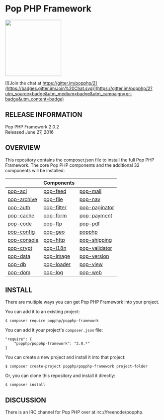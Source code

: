 Pop PHP Framework
=================

<img src="http://www.popphp.org/img/pop-php-logo.png" width="180" height="180" />

[![Join the chat at https://gitter.im/popphp/2](https://badges.gitter.im/Join%20Chat.svg)](https://gitter.im/popphp/2?utm_source=badge&utm_medium=badge&utm_campaign=pr-badge&utm_content=badge)

RELEASE INFORMATION
-------------------
Pop PHP Framework 2.0.2  
Released June 27, 2016

OVERVIEW
--------
This repository contains the composer.json file to install the full Pop PHP Framework.
The core Pop PHP components and the additional 32 components will be installed:

|                                                      | Components                                         |                                                          |
|------------------------------------------------------|----------------------------------------------------|----------------------------------------------------------|
| [pop-acl](https://github.com/popphp/pop-acl)         | [pop-feed](https://github.com/popphp/pop-feed)     | [pop-mail](https://github.com/popphp/pop-mail)           |
| [pop-archive](https://github.com/popphp/pop-archive) | [pop-file](https://github.com/popphp/pop-file)     | [pop-nav](https://github.com/popphp/pop-nav)             |
| [pop-auth](https://github.com/popphp/pop-auth)       | [pop-filter](https://github.com/popphp/pop-filter) | [pop-paginator](https://github.com/popphp/pop-paginator) |
| [pop-cache](https://github.com/popphp/pop-cache)     | [pop-form](https://github.com/popphp/pop-form)     | [pop-payment](https://github.com/popphp/pop-payment)     |
| [pop-code](https://github.com/popphp/pop-code)       | [pop-ftp](https://github.com/popphp/pop-ftp)       | [pop-pdf](https://github.com/popphp/pop-pdf)             |
| [pop-config](https://github.com/popphp/pop-config)   | [pop-geo](https://github.com/popphp/pop-geo)       | [popphp](https://github.com/popphp/popphp)               |
| [pop-console](https://github.com/popphp/pop-console) | [pop-http](https://github.com/popphp/pop-http)     | [pop-shipping](https://github.com/popphp/pop-shipping)   |
| [pop-crypt](https://github.com/popphp/pop-crypt)     | [pop-i18n](https://github.com/popphp/pop-i18n)     | [pop-validator](https://github.com/popphp/pop-validator) |
| [pop-data](https://github.com/popphp/pop-data)       | [pop-image](https://github.com/popphp/pop-image)   | [pop-version](https://github.com/popphp/pop-version)     |
| [pop-db](https://github.com/popphp/pop-db)           | [pop-loader](https://github.com/popphp/pop-loader) | [pop-view](https://github.com/popphp/pop-view)           |
| [pop-dom](https://github.com/popphp/pop-dom)         | [pop-log](https://github.com/popphp/pop-log)       | [pop-web](https://github.com/popphp/pop-web)             |

INSTALL
-------
There are multiple ways you can get Pop PHP Framework into your project.

You can add it to an existing project:

```console
$ composer require popphp/popphp-framework
```

You can add it your project's `composer.json` file:

    "require": {
        "popphp/popphp-framework": "2.0.*"
    }

You can create a new project and install it into that project:

```console
$ composer create-project popphp/popphp-framework project-folder
```

Or, you can clone this repository and install it directly:

```console
$ composer install
```

## DISCUSSION

There is an IRC channel for Pop PHP over at irc://freenode/popphp.
